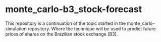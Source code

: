 # monte_carlo-b3_stock-forecast
This repository is a continuation of the topic started in the monte_carlo-simulation repository. Where the technique will be used to predict future prices of shares on the Brazilian stock exchange (B3).
